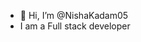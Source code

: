 - 👋 Hi, I’m @NishaKadam05
- I am a Full stack developer

<!---
NishaKadam05/NishaKadam05 is a ✨ special ✨ repository because its `README.md` (this file) appears on your GitHub profile.
You can click the Preview link to take a look at your changes.
--->
